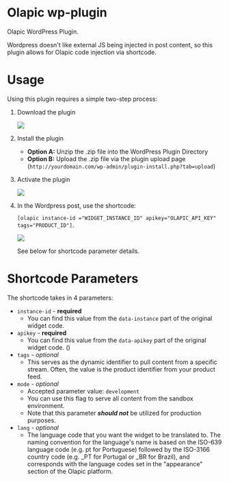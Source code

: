 # Olapic wp-plugin

Olapic WordPress Plugin. 

Wordpress doesn't like external JS being injected in post content, so this plugin allows for Olapic code injection via shortcode.

# Usage

Using this plugin requires a simple two-step process:

1. Download the plugin

	![](https://dl.dropboxusercontent.com/s/jnr6spwcpawmwy4/2016-05-18%20at%2010.53%20AM.png)

2. Install the plugin
	- **Option A:** Unzip the .zip file into the  WordPress Plugin Directory
	- **Option B:** Upload the .zip file via the plugin upload page (`http://yourdomain.com/wp-admin/plugin-install.php?tab=upload`)

3. Activate the plugin

	![](https://dl.dropboxusercontent.com/s/i2ppn1mew4ob5wu/2016-05-13%20at%2010.15%20AM%20%281%29.png)

4. In the Wordpress post, use the shortcode: 

	`[olapic instance-id ="WIDGET_INSTANCE_ID" apikey="OLAPIC_API_KEY" tags="PRODUCT_ID"]`. 

	![](https://dl.dropboxusercontent.com/s/dfmvlxrecf7ap8a/2016-05-17%20at%2011.16%20AM.png)

	See below for shortcode parameter details.

# Shortcode Parameters

The shortcode takes in 4 parameters:

* `instance-id` - **required**
	* You can find this value from the `data-instance` part of the original widget code.
* `apikey` - **required**
	* You can find this value from the `data-apikey` part of the original widget code. ()
* `tags` - *optional*
	* This serves as the dynamic identifier to pull content from a specific stream. Often, the value is the product identifier from your product feed.
* `mode` - *optional*
	* Accepted parameter value: `development`
	* You can use this flag to serve all content from the sandbox environment.
	* Note that this parameter ***should not*** be utilized for production purposes.
* `lang` - *optional*
	* The language code that you want the widget to be translated to. The naming convention for the language's name is based on the ISO-639 language code (e.g. pt for Portuguese) followed by the ISO-3166 country code (e.g. _PT for Portugal or _BR for Brazil), and corresponds with the language codes set in the "appearance" section of the Olapic platform.